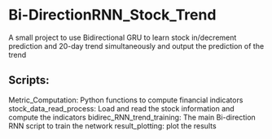 # Bi-DirectionRNN_Stock_Trend
A small project to use Bidirectional GRU to learn stock in/decrement prediction and 20-day trend simultaneously and output the prediction of the trend

## Scripts:
Metric_Computation: Python functions to compute financial indicators
stock_data_read_process: Load and read the stock information and compute the indicators
bidirec_RNN_trend_training: The main Bi-direction RNN script to train the network
result_plotting: plot the results
